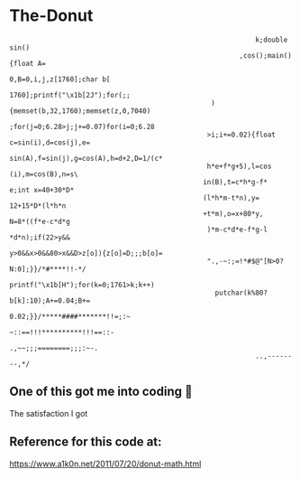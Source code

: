# The-Donut

                                                                 k;double sin()
                                                             ,cos();main(){float A=
                                                           0,B=0,i,j,z[1760];char b[
                                                         1760];printf("\x1b[2J");for(;;
                                                      ){memset(b,32,1760);memset(z,0,7040)
                                                      ;for(j=0;6.28>j;j+=0.07)for(i=0;6.28
                                                     >i;i+=0.02){float c=sin(i),d=cos(j),e=
                                                     sin(A),f=sin(j),g=cos(A),h=d+2,D=1/(c*
                                                     h*e+f*g+5),l=cos      (i),m=cos(B),n=s\
                                                    in(B),t=c*h*g-f*        e;int x=40+30*D*
                                                    (l*h*m-t*n),y=            12+15*D*(l*h*n
                                                    +t*m),o=x+80*y,          N=8*((f*e-c*d*g
                                                     )*m-c*d*e-f*g-l        *d*n);if(22>y&&
                                                     y>0&&x>0&&80>x&&D>z[o]){z[o]=D;;;b[o]=
                                                     ".,-~:;=!*#$@"[N>0?N:0];}}/*#****!!-*/
                                                      printf("\x1b[H");for(k=0;1761>k;k++)
                                                       putchar(k%80?b[k]:10);A+=0.04;B+=
                                                         0.02;}}/*****####*******!!=;:~
                                                           ~::==!!!**********!!!==::-
                                                             .,~~;;;========;;;:~-.
                                                                 ..,--------,*/

## One of this got me into coding 🙂

  The satisfaction I got


## Reference for this code at:
  https://www.a1k0n.net/2011/07/20/donut-math.html
